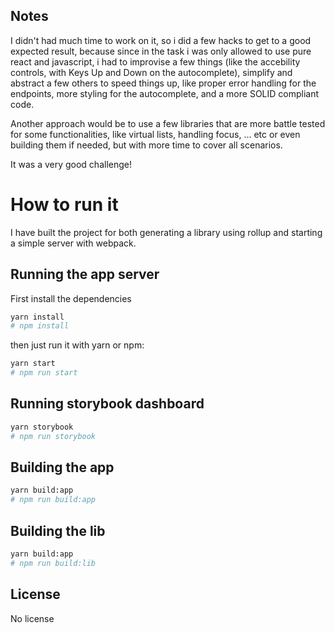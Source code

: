 ## Notes

I didn't had much time to work on it, so i did a few hacks to get to a good expected result, because since in the task i was only allowed to use pure react and javascript, i had to improvise a few things (like the accebility controls, with Keys Up and Down on the autocomplete), simplify and abstract a few others to speed things up, like proper error handling for the endpoints, more styling for the autocomplete, and a more SOLID compliant code.

Another approach would be to use a few libraries that are more battle tested for some functionalities, like virtual lists, handling focus, ... etc or even building them if needed, but with more time to cover all scenarios.

It was a very good challenge!

# How to run it

I have built the project for both generating a library using rollup and starting a simple server with webpack.

## Running the app server

First install the dependencies

```bash
yarn install
# npm install
```

then just run it with yarn or npm:

```bash
yarn start
# npm run start
```

## Running storybook dashboard
```bash
yarn storybook
# npm run storybook
```

## Building the app
```bash
yarn build:app
# npm run build:app
```

## Building the lib
```bash
yarn build:app
# npm run build:lib
```

## License
No license
